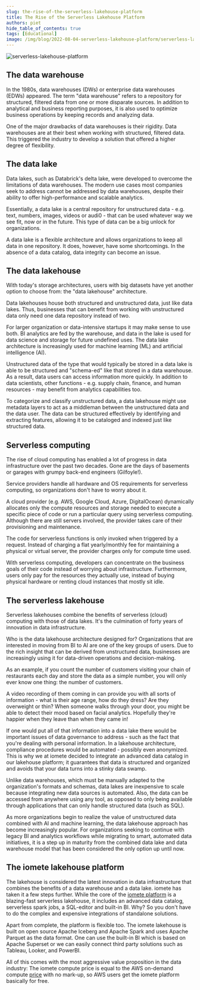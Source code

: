 ```yaml
---
slug: the-rise-of-the-serverless-lakehouse-platform
title: The Rise of the Serverless Lakehouse Platform
authors: piet
hide_table_of_contents: true
tags: [Educational]
image: /img/blog/2022-08-04-serverless-lakehouse-platform/serverless-lakehouse-platform.png
---
```


<head>
  <title>The Rise of the Serverless Lakehouse Platform | iomete blog</title>
  <meta name="robots" content="noindex, nofollow" />
  <meta name="googlebot" content="noindex"/>
</head>

![serverless-lakehouse-platform](/img/blog/2022-08-04-serverless-lakehouse-platform/serverless-lakehouse-platform.png)

<!-- truncate -->

## The data warehouse
In the 1980s, data warehouses (DWs) or enterprise data warehouses (EDWs) appeared. The term "data warehouse" refers to a repository for structured, filtered data from one or more disparate sources. In addition to analytical and business reporting purposes, it is also used to optimize business operations by keeping records and analyzing data.

One of the major drawbacks of data warehouses is their rigidity. Data warehouses are at their best when working with structured, filtered data. This triggered the industry to develop a solution that offered a higher degree of flexibility.

## The data lake
Data lakes, such as Databrick's delta lake, were developed to overcome the limitations of data warehouses. The modern use cases most companies seek to address cannot be addressed by data warehouses, despite their ability to offer high-performance and scalable analytics.

Essentially, a data lake is a central repository for unstructured data - e.g. text, numbers, images, videos or audi0 - that can be used whatever way we see fit, now or in the future. This type of data can be a big unlock for organizations.

A data lake is a flexible architecture and allows organizations to keep all data in one repository. It does, however, have some shortcomings. In the absence of a data catalog, data integrity can become an issue.

## The data lakehouse
With today's storage architectures, users with big datasets have yet another option to choose from: the "data lakehouse" architecture.

Data lakehouses house both structured and unstructured data, just like data lakes. Thus, businesses that can benefit from working with unstructured data only need one data repository instead of two.

For larger organization or data-intensive startups it may make sense to use both. BI analytics are fed by the warehouse, and data in the lake is used for data science and storage for future undefined uses. The data lake architecture is increasingly used for machine learning (ML) and artificial intelligence (AI).

Unstructured data of the type that would typically be stored in a data lake is able to be structured and "schema-ed" like that stored in a data warehouse. As a result, data users can access information more quickly. In addition to data scientists, other functions - e.g. supply chain, finance, and human resources - may benefit from analytics capabilities too.

To categorize and classify unstructured data, a data lakehouse might use metadata layers to act as a middleman between the unstructured data and the data user. The data can be structured effectively by identifying and extracting features, allowing it to be cataloged and indexed just like structured data.

## Serverless computing
The rise of cloud computing has enabled a lot of progress in data infrastructure over the past two decades. Gone are the days of basements or garages with grumpy back-end engineers (Gilfoyle!).

Service providers handle all hardware and OS requirements for serverless computing, so organizations don't have to worry about it.

A cloud provider (e.g. AWS, Google Cloud, Azure, DigitalOcean) dynamically allocates only the compute resources and storage needed to execute a specific piece of code or run a particular query using serverless computing. Although there are still servers involved, the provider takes care of their provisioning and maintenance.

The code for serverless functions is only invoked when triggered by a request. Instead of charging a flat yearly/monthly fee for maintaining a physical or virtual server, the provider charges only for compute time used.

With serverless computing, developers can concentrate on the business goals of their code instead of worrying about infrastructure. Furthermore, users only pay for the resources they actually use, instead of buying physical hardware or renting cloud instances that mostly sit idle.

## The serverless lakehouse
Serverless lakehouses combine the benefits of serverless (cloud) computing with those of data lakes. It's the culmination of forty years of innovation in data infrastructure.

Who is the data lakehouse architecture designed for? Organizations that are interested in moving from BI to AI are one of the key groups of users. Due to the rich insight that can be derived from unstructured data, businesses are increasingly using it for data-driven operations and decision-making.

As an example, if you count the number of customers visiting your chain of restaurants each day and store the data as a simple number, you will only ever know one thing: the number of customers.

A video recording of them coming in can provide you with all sorts of information - what is their age range, how do they dress? Are they overweight or thin? When someone walks through your door, you might be able to detect their mood based on facial analytics. Hopefully they're happier when they leave than when they came in!

If one would put all of that information into a data lake there would be important issues of data governance to address - such as the fact that you're dealing with personal information. In a lakehouse architecture, compliance procedures would be automated - possibly even anonymized. This is why we at iomete decided to integrate an advanced data catalog in our lakehouse platform; it guarantees that data is structured and organized and avoids that your data turns into a stinky data swamp.

Unlike data warehouses, which must be manually adapted to the organization's formats and schemas, data lakes are inexpensive to scale because integrating new data sources is automated. Also, the data can be accessed from anywhere using any tool, as opposed to only being available through applications that can only handle structured data (such as SQL).

As more organizations begin to realize the value of unstructured data combined with AI and machine learning, the data lakehouse approach has become increasingly popular. For organizations seeking to continue with legacy BI and analytics workflows while migrating to smart, automated data initiatives, it is a step up in maturity from the combined data lake and data warehouse model that has been considered the only option up until now.

## The iomete lakehouse platform
The lakehouse is considered the latest innovation in data infrastructure that combines the benefits of a data warehouse and a data lake. iomete has taken it a few steps further. While the core of the [iomete platform](https://iomete.com/#platform) is a blazing-fast serverless lakehouse, it includes an advanced data catalog, serverless spark jobs, a SQL-editor and built-in BI. Why? So you don't have to do the complex and expensive integrations of standalone solutions.

Apart from complete, the platform is flexible too. The iomete lakehouse is built on open source Apache Iceberg and Apache Spark and uses Apache Parquet as the data format. One can use the built-in BI which is based on Apache Superset or we can easily connect third party solutions such as Tableau, Looker, and PowerBI.

All of this comes with the most aggressive value proposition in the data industry: The iomete compute price is equal to the AWS on-demand compute [price](https://iomete.com/pricing) with no mark-up, so AWS users get the iomete platform basically for free.